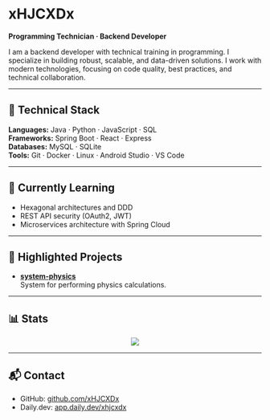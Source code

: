 # xHJCXDx  
**Programming Technician · Backend Developer**  

I am a backend developer with technical training in programming. I specialize in building robust, scalable, and data-driven solutions. I work with modern technologies, focusing on code quality, best practices, and technical collaboration.  

---

## 🔧 Technical Stack  

**Languages:** Java · Python · JavaScript · SQL  
**Frameworks:** Spring Boot · React · Express  
**Databases:** MySQL · SQLite  
**Tools:** Git · Docker · Linux · Android Studio · VS Code  

---

## 🧠 Currently Learning  

- Hexagonal architectures and DDD  
- REST API security (OAuth2, JWT)  
- Microservices architecture with Spring Cloud  

---

## 📂 Highlighted Projects  

- **[system-physics](https://github.com/xHJCXDx/CPhysics)**  
  System for performing physics calculations.  

---

## 📊 Stats  

<!-- GitHub Trophies -->  
<!--
<p align="center">  
  <img src="https://github-profile-trophy.vercel.app/?username=xHJCXDx&theme=onedark&no-frame=true&no-bg=true&margin-w=15" />  
</p>  
-->

<!-- Main Stats -->  
<!--
<p align="center">  
  <img src="https://github-readme-stats.vercel.app/api?username=xHJCXDx&show_icons=true&theme=tokyonight&hide_border=true" />  
  <img src="https://github-readme-stats.vercel.app/api/top-langs/?username=xHJCXDx&layout=compact&theme=tokyonight&hide_border=true" />  
</p>  
-->

<!-- Contribution Streak -->  
<p align="center">  
  <img src="https://github-readme-streak-stats.herokuapp.com/?user=xHJCXDx&theme=tokyonight&hide_border=true" />  
</p>  

---

## 📬 Contact  

- GitHub: [github.com/xHJCXDx](https://github.com/xHJCXDx)  
- Daily.dev: [app.daily.dev/xhjcxdx](https://app.daily.dev/xhjcxdx)  
